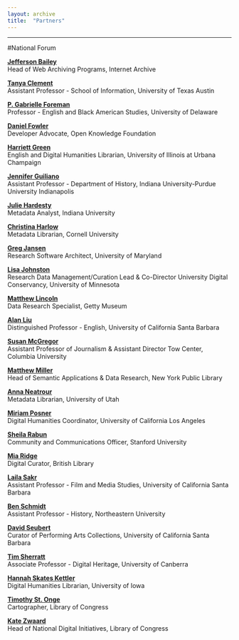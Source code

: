 ```yaml
---
layout: archive
title:  "Partners"
---
```

---
#National Forum<br/>

[**Jefferson Bailey**](http://www.jeffersonbailey.com/)<br/>
Head of Web Archiving Programs, Internet Archive

[**Tanya Clement**](http://tanyaclement.org/)<br/>
Assistant Professor - School of Information, University of Texas Austin 

[**P. Gabrielle Foreman**](http://www.english.udel.edu/people/Pages/bio.aspx?i=48)<br/>
Professor - English and Black American Studies, University of Delaware

[**Daniel Fowler**](http://www.danfowler.net/about/)<br/>
Developer Advocate, Open Knowledge Foundation

[**Harriett Green**](http://harriettgreen.info/)<br/>
English and Digital Humanities Librarian, University of Illinois at Urbana Champaign 

[**Jennifer Guiliano**](http://jguiliano.com/)<br/>
Assistant Professor - Department of History, Indiana University-Purdue University Indianapolis

[**Julie Hardesty**](http://www.juliehardesty.com/)<br/>
Metadata Analyst, Indiana University

[**Christina Harlow**](http://christinaharlow.com/)<br/>
Metadata Librarian, Cornell University

[**Greg Jansen**](https://ischool.umd.edu/faculty-staff/greg-jansen)<br/>
Research Software Architect, University of Maryland

[**Lisa Johnston**](https://www.lib.umn.edu/about/staff/lisa-johnston)<br/>
Research Data Management/Curation Lead & Co-Director University Digital Conservancy, University of Minnesota

[**Matthew Lincoln**](http://matthewlincoln.net/)<br/>
Data Research Specialist, Getty Museum

[**Alan Liu**](http://liu.english.ucsb.edu/)<br/>
Distinguished Professor - English, University of California Santa Barbara

[**Susan McGregor**](https://journalism.columbia.edu/faculty/susan-mcgregor)<br/>
Assistant Professor of Journalism & Assistant Director Tow Center, Columbia University

[**Matthew Miller**](http://thisismattmiller.com/)<br/>
Head of Semantic Applications & Data Research, New York Public Library

[**Anna Neatrour**](https://about.me/anna.neatrour)<br/>
Metadata Librarian, University of Utah

[**Miriam Posner**](http://www.miriamposner.com/)<br/>
Digital Humanities Coordinator, University of California Los Angeles

[**Sheila Rabun**](http://iiif.io/news/2016/08/05/community-manager/)<br/>
Community and Communications Officer, Stanford University

[**Mia Ridge**](http://www.miaridge.com/)<br/>
Digital Curator, British Library

[**Laila Sakr**](http://www.filmandmedia.ucsb.edu/people/faculty/shereensakr/shereensakr.html)<br/>
Assistant Professor - Film and Media Studies, University of California Santa Barbara

[**Ben Schmidt**](http://benschmidt.org/)<br/>
Assistant Professor - History, Northeastern University

[**David Seubert**](https://www.linkedin.com/in/david-seubert-b0b6a343/)<br/>
Curator of Performing Arts Collections, University of California Santa Barbara

[**Tim Sherratt**](https://timsherratt.org/)<br/>
Associate Professor - Digital Heritage, University of Canberra

[**Hannah Skates Kettler**](https://www.linkedin.com/in/hannahskettler)<br/>
Digital Humanities Librarian, University of Iowa

[**Timothy St. Onge**](http://timstonge.weebly.com/)<br/>
Cartographer, Library of Congress

[**Kate Zwaard**](https://www.linkedin.com/in/kzwaard)<br/>
Head of National Digital Initiatives, Library of Congress
